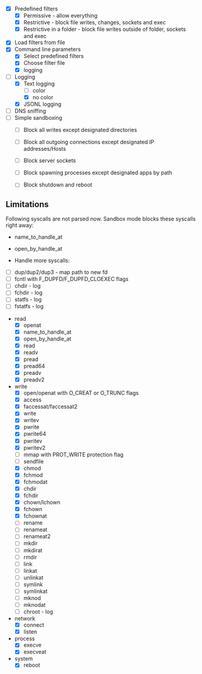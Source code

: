 
- [x] Predefined filters
    - [x] Permissive - allow everything
    - [x] Restrictive - block file writes, changes, sockets and exec
    - [x] Restrictive in a folder - block file writes outside of folder, sockets and exec
- [x] Load filters from file
- [x] Command line parameters
    - [x] Select predefined filters
    - [x] Choose filter file
    - [x] logging
- [ ] Logging
    - [x] Text logging 
        - [ ] color
        - [x] no color
    - [x] JSONL logging
- [ ] DNS sniffing
- [ ] Simple sandboxing
  - [ ] Block all writes except designated directories
  - [ ] Block all outgoing connections except designated IP addresses/Hosts
  - [ ] Block server sockets
  - [ ] Block spawning processes except designated apps by path
  - [ ] Block shutdown and reboot


## Limitations

Following syscalls are not parsed now. Sandbox mode blocks these syscalls right away:
 - name_to_handle_at
 - open_by_handle_at

 - Handle more syscalls:
  - [ ] dup/dup2/dup3 - map path to new fd
  - [ ] fcntl with F_DUPFD/F_DUPFD_CLOEXEC flags
  - [ ] chdir - log
  - [ ] fchdir - log
  - [ ] statfs - log
  - [ ] fstatfs - log
  - read
    - [x] openat
    - [x] name_to_handle_at
    - [x] open_by_handle_at
    - [x] read
    - [x] readv
    - [x] pread
    - [x] pread64
    - [x] preadv
    - [x] preadv2
  - write
    - [x] open/openat with O_CREAT or O_TRUNC flags
    - [x] access
    - [x] faccessat/faccessat2
    - [x] write
    - [x] writev
    - [x] pwrite
    - [x] pwrite64
    - [x] pwritev
    - [x] pwritev2
    - [ ] mmap with PROT_WRITE protection flag
    - [ ] sendfile
    - [x] chmod
    - [x] fchmod
    - [x] fchmodat
    - [x] chdir
    - [x] fchdir
    - [x] chown/lchown
    - [x] fchown
    - [x] fchownat
    - [ ] rename
    - [ ] renameat
    - [ ] renameat2
    - [ ] mkdir
    - [ ] mkdirat
    - [ ] rmdir
    - [ ] link
    - [ ] linkat
    - [ ] unlinkat
    - [ ] symlink
    - [ ] symlinkat
    - [ ] mknod
    - [ ] mknodat
    - [ ] chroot - log
  - network
    - [x] connect
    - [x] listen 
  - process
    - [x] execve
    - [x] execveat
  - system
    - [x] reboot
